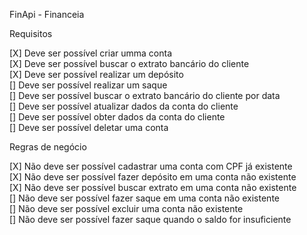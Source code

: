 FinApi - Financeia

Requisitos

[X] Deve ser possível criar umma conta <br>
[X] Deve ser possível buscar o extrato bancário do cliente <br>
[X] Deve ser possível realizar um depósito <br>
[] Deve ser possível realizar um saque <br>
[] Deve ser possível buscar o extrato bancário do cliente por data <br>
[] Deve ser possível atualizar dados da conta do cliente <br>
[] Deve ser possível obter dados da conta do cliente <br>
[] Deve ser possível deletar uma conta <br>

Regras de negócio

[X] Não deve ser possível cadastrar uma conta com CPF já existente <br>
[X] Não deve ser possível fazer depósito em uma conta não existente <br>
[X] Não deve ser possível buscar extrato em uma conta não existente <br>
[] Não deve ser possível fazer saque em uma conta não existente <br>
[] Não deve ser possível excluir uma conta não existente <br>
[] Não deve ser possível fazer saque quando o saldo for insuficiente <br>